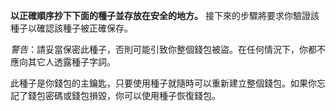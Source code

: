 **以正確順序抄下下面的種子並存放在安全的地方。** 接下來的步驟將要求你驗證該種子以確認該種子被正確保存。

*警告*：請妥當保密此種子，否則可能引致你整個錢包被盜。在任何情況下，你都不應向其它人透露種子字詞。

此種子是你錢包的主鑰匙，只要使用種子就隨時可以重新建立整個錢包。如果你忘記了錢包密碼或錢包損毀，你可以使用種子恢復錢包。